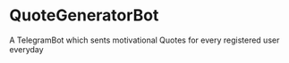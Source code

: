 # QuoteGeneratorBot

A TelegramBot which sents motivational Quotes for every registered user everyday
